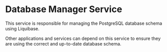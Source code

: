# Database Manager Service

This service is responsible for managing the PostgreSQL database schema using Liquibase.

Other applications and services can depend on this service to ensure they are using the correct and up-to-date database schema.

